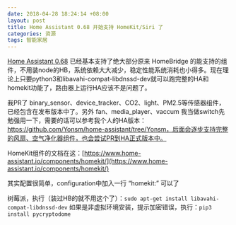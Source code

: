 ```yaml
---
date: 2018-04-28 18:24:14 +08:00
layout: post
title: Home Assistant 0.68 开始支持 HomeKit/Siri 了
categories: 资源
tags: 智能家居
---
```


[Home Assistant 0.68](https://www.home-assistant.io/blog/2018/04/27/release-68/) 已经基本支持了绝大部分原来 HomeBridge 的能支持的组件，不用装node的HB，系统依赖大大减少，稳定性能系统消耗也小得多。现在理论上只要python3和libavahi-compat-libdnssd-dev就可以跑完整的HA和homekit功能了，路由器上运行HA应该不是问题了。

我PR了 binary_sensor、device_tracker、CO2、light、PM2.5等传感器组件，已经包含在发布版本中了。另外 fan、media_player、vaccum 我当做switch先勉强用一下，需要的话可以参考我个人的HA版本：https://github.com/Yonsm/home-assistant/tree/Yonsm，后面会逐步支持完整的风扇、空气净化器组件，也会尝试PR到HA正式版本中。

HomeKit组件的文档在这：[https://www.home-assistant.io/components/homekit/](https://www.home-assistant.io/components/homekit/)

其实配置很简单，configuration中加入一行 “homekit:” 可以了

树莓派，执行（装过HB的就不用这个了）：`sudo apt-get install libavahi-compat-libdnssd-dev`
如果是非虚拟环境安装，提示加密错误，执行：`pip3 install pycryptodome`
